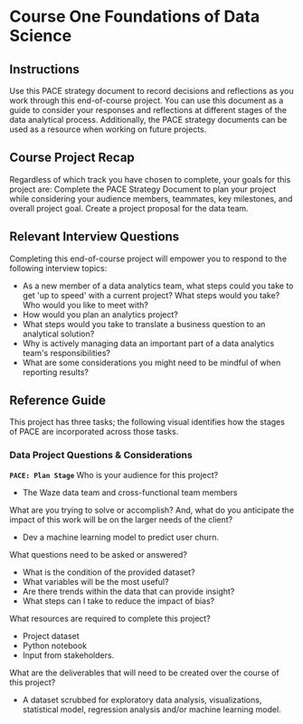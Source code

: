 # Course One Foundations of Data Science

## Instructions 

Use this PACE strategy document to record decisions and reflections as you work through this end-of-course project. You can use this document as a guide to consider your responses and reflections at different stages of the data analytical process. Additionally, the PACE strategy documents can be used as a resource when working on future projects.

## Course Project Recap
Regardless of which track you have chosen to complete, your goals for this project are: 
Complete the PACE Strategy Document to plan your project while considering your audience members, teammates, key milestones, and overall project goal. 
Create a project proposal for the data team.

## Relevant Interview Questions 
Completing this end-of-course project will empower you to respond to the following interview topics: 
- As a new member of a data analytics team, what steps could you take to get 'up to speed' with a current project? What steps would you take? Who would you like to meet with?
- How would you plan an analytics project?
- What steps would you take to translate a business question to an analytical solution?
- Why is actively managing data an important part of a data analytics team's responsibilities? 
- What are some considerations you might need to be mindful of when reporting results?

## Reference Guide
This project has three tasks; the following visual identifies how the stages of PACE are incorporated across those tasks.  

### Data Project Questions & Considerations 

**`PACE: Plan Stage`**
Who is your audience for this project? 
- The Waze data team and cross-functional team members

What are you trying to solve or accomplish? And, what do you anticipate the impact of this work will be on the larger needs of the client? 
- Dev a machine learning model to predict user churn.

What questions need to be asked or answered?
-	What is the condition of the provided dataset? 
-	What variables will be the most useful? 
-	Are there trends within the data that can provide insight? 
-	What steps can I take to reduce the impact of bias?

What resources are required to complete this project? 
- Project dataset
- Python notebook
- Input from stakeholders.

What are the deliverables that will need to be created over the course of this project? 
- A dataset scrubbed for exploratory data analysis, visualizations, statistical model, regression analysis and/or machine learning model.








